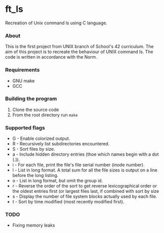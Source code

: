 # ft_ls
Recreation of Unix command ls using C language.

### About
This is the first project from UNIX branch of School's 42 curriculum. The aim of this project
is to recreate the behaviour of UNIX command ls. The code is written in accordance
with the Norm.

### Requirements
* GNU make
* GCC

### Building the program
1. Clone the source code
2. From the root directory run `make`

### Supported flags
* G - Enable colorized output.
* R - Recursively list subdirectories encountered.
* S - Sort files by size.
* a - Include hidden directory entries (thoe which names begin with a dot (.)).
* i - For each file, print the file's file serial number (inode number).
* l - List in long format. A total sum for all the
      file sizes is output on a line before the long listing.
* o - List in long format, but omit the group id.
* r - Reverse the order of the sort to get reverse lexicographical order or
      the oldest entries first (or largest files last, if combined with sort by size
* s - Display the number of file system blocks actually used by each file.
* t - Sort by time modified (most recently modified first).

### TODO
* Fixing memory leaks
